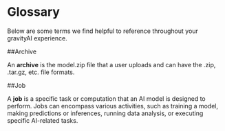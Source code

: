# Glossary

Below are some terms we find helpful to reference throughout your gravityAI experience.

##Archive

An **archive** is the model.zip file that a user uploads and can have the .zip, .tar.gz, etc. file formats.

##Job

A **job** is a specific task or computation that an AI model is designed to perform. Jobs can encompass various activities, such as training a model, making predictions or inferences, running data analysis, or executing specific AI-related tasks.